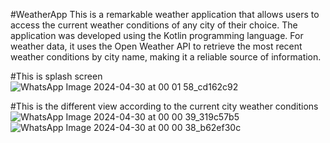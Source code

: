 #WeatherApp
This is a remarkable weather application that allows users to access the current weather conditions of any city of their choice. The application was developed using the Kotlin programming language. For weather data, it uses the Open Weather API to retrieve the most recent weather conditions by city name, making it a reliable source of information.

#This is splash screen                                                     
![WhatsApp Image 2024-04-30 at 00 01 58_cd162c92](https://github.com/cpon143/WeatherApp/assets/97501508/d201f9a2-45ad-4b5c-b305-e3f4e8e8f4da)

#This is the different view according to the current city weather conditions
![WhatsApp Image 2024-04-30 at 00 00 39_319c57b5](https://github.com/cpon143/WeatherApp/assets/97501508/8b25e0bd-b821-414c-89ec-87172011ff41)  ![WhatsApp Image 2024-04-30 at 00 00 38_b62ef30c](https://github.com/cpon143/WeatherApp/assets/97501508/8a70ac04-6a85-41f6-9263-8fa05f584260)


